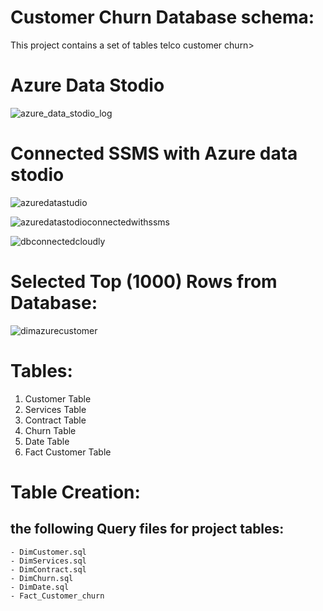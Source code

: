 # Customer Churn Database schema:
  This project contains a set of tables telco customer churn>

# Azure Data Stodio
![azure_data_stodio_log](https://github.com/user-attachments/assets/6fde55bb-c662-4f7c-bffe-baefa0da70f2)

# Connected SSMS with Azure data stodio

![azuredatastudio](https://github.com/user-attachments/assets/7e20547e-8248-4166-b440-3e9003ebeae2)

![azuredatastodioconnectedwithssms](https://github.com/user-attachments/assets/2486d7f9-b8c4-4f87-b732-3a93c587a70a)

![dbconnectedcloudly](https://github.com/user-attachments/assets/d4b66528-3f9f-4f60-9987-b3f059ec85d5)

# Selected Top (1000) Rows from Database:

![dimazurecustomer](https://github.com/user-attachments/assets/cd26fe04-a36e-42cd-90a5-b452f4d116cc)

# Tables:

  1. Customer Table
  2. Services Table
  3. Contract Table
  4. Churn Table
  5. Date Table
  6. Fact Customer Table

# Table Creation:

  ## the following Query files for project tables:

    - DimCustomer.sql
    - DimServices.sql
    - DimContract.sql
    - DimChurn.sql
    - DimDate.sql
    - Fact_Customer_churn
